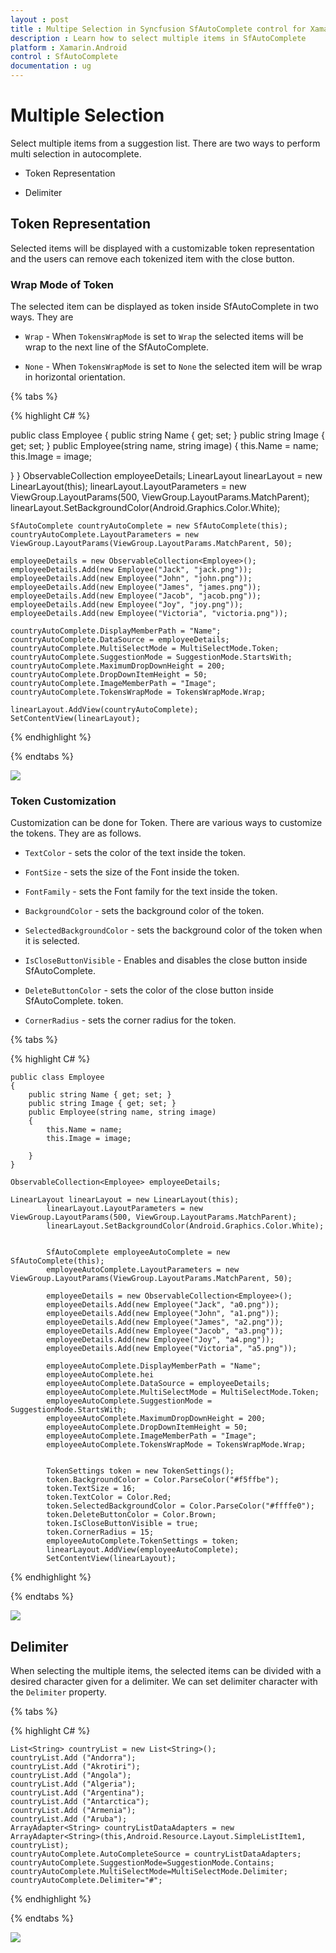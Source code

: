 ```yaml
---
layout : post
title : Multipe Selection in Syncfusion SfAutoComplete control for Xamarin.Android
description : Learn how to select multiple items in SfAutoComplete
platform : Xamarin.Android
control : SfAutoComplete
documentation : ug
---
```


# Multiple Selection

Select multiple items from a suggestion list. There are two ways to perform multi selection in autocomplete.

* Token Representation

* Delimiter

## Token Representation

Selected items will be displayed with a customizable token representation and the users can remove each tokenized item with the close button.

### Wrap Mode of Token

The selected item can be displayed as token inside SfAutoComplete in two ways. They are

* `Wrap` - When `TokensWrapMode` is set to `Wrap` the selected items will be wrap to the next line of the SfAutoComplete.

* `None` - When `TokensWrapMode` is set to `None` the selected item will be wrap in horizontal orientation.

{% tabs %}

{% highlight C# %}

public class Employee
{
    public string Name { get; set; }
    public string Image { get; set; }
    public Employee(string name, string image)
{
	this.Name = name;
	this.Image = image;

}
}
    ObservableCollection<Employee> employeeDetails;
    LinearLayout linearLayout = new LinearLayout(this);
	linearLayout.LayoutParameters = new ViewGroup.LayoutParams(500, ViewGroup.LayoutParams.MatchParent);
	linearLayout.SetBackgroundColor(Android.Graphics.Color.White);

	SfAutoComplete countryAutoComplete = new SfAutoComplete(this);
	countryAutoComplete.LayoutParameters = new ViewGroup.LayoutParams(ViewGroup.LayoutParams.MatchParent, 50);

    employeeDetails = new ObservableCollection<Employee>();
	employeeDetails.Add(new Employee("Jack", "jack.png"));
	employeeDetails.Add(new Employee("John", "john.png"));
	employeeDetails.Add(new Employee("James", "james.png"));
	employeeDetails.Add(new Employee("Jacob", "jacob.png"));
	employeeDetails.Add(new Employee("Joy", "joy.png"));
	employeeDetails.Add(new Employee("Victoria", "victoria.png"));

	countryAutoComplete.DisplayMemberPath = "Name";
	countryAutoComplete.DataSource = employeeDetails;
	countryAutoComplete.MultiSelectMode = MultiSelectMode.Token;
	countryAutoComplete.SuggestionMode = SuggestionMode.StartsWith;
	countryAutoComplete.MaximumDropDownHeight = 200;
	countryAutoComplete.DropDownItemHeight = 50;
	countryAutoComplete.ImageMemberPath = "Image";
	countryAutoComplete.TokensWrapMode = TokensWrapMode.Wrap;

	linearLayout.AddView(countryAutoComplete);
	SetContentView(linearLayout);

	
{% endhighlight %}

{% endtabs %}

![](images/TokenRepresentationWrap.png)

### Token Customization

Customization can be done for Token. There are various ways to customize the tokens. They are as follows.

* `TextColor` - sets the color of the text inside the token.

* `FontSize` - sets the size of the Font inside the token.

* `FontFamily` - sets the Font family for the text inside the token.

* `BackgroundColor` - sets the background color of the token.

* `SelectedBackgroundColor` - sets the background color of the token when it is selected.

* `IsCloseButtonVisible` - Enables and disables the close button inside SfAutoComplete.

* `DeleteButtonColor` - sets the color of the close button inside SfAutoComplete.
token.
* `CornerRadius` - sets the corner radius for the token.


{% tabs %}

{% highlight C# %}
	
	public class Employee
    {
        public string Name { get; set; }
        public string Image { get; set; }
        public Employee(string name, string image)
        {
            this.Name = name;
            this.Image = image;

        }
    }

	ObservableCollection<Employee> employeeDetails;

	LinearLayout linearLayout = new LinearLayout(this);
            linearLayout.LayoutParameters = new ViewGroup.LayoutParams(500, ViewGroup.LayoutParams.MatchParent);
            linearLayout.SetBackgroundColor(Android.Graphics.Color.White);


            SfAutoComplete employeeAutoComplete = new SfAutoComplete(this);
            employeeAutoComplete.LayoutParameters = new ViewGroup.LayoutParams(ViewGroup.LayoutParams.MatchParent, 50);
 
            employeeDetails = new ObservableCollection<Employee>();
            employeeDetails.Add(new Employee("Jack", "a0.png"));
            employeeDetails.Add(new Employee("John", "a1.png"));
            employeeDetails.Add(new Employee("James", "a2.png"));
            employeeDetails.Add(new Employee("Jacob", "a3.png"));
            employeeDetails.Add(new Employee("Joy", "a4.png"));
            employeeDetails.Add(new Employee("Victoria", "a5.png"));

            employeeAutoComplete.DisplayMemberPath = "Name";
            employeeAutoComplete.hei
            employeeAutoComplete.DataSource = employeeDetails;
            employeeAutoComplete.MultiSelectMode = MultiSelectMode.Token;
            employeeAutoComplete.SuggestionMode = SuggestionMode.StartsWith;
            employeeAutoComplete.MaximumDropDownHeight = 200;
            employeeAutoComplete.DropDownItemHeight = 50;
            employeeAutoComplete.ImageMemberPath = "Image";
            employeeAutoComplete.TokensWrapMode = TokensWrapMode.Wrap;


            TokenSettings token = new TokenSettings();
            token.BackgroundColor = Color.ParseColor("#f5ffbe");
            token.TextSize = 16;
            token.TextColor = Color.Red;
            token.SelectedBackgroundColor = Color.ParseColor("#ffffe0");
            token.DeleteButtonColor = Color.Brown;
            token.IsCloseButtonVisible = true;
            token.CornerRadius = 15;
            employeeAutoComplete.TokenSettings = token;
            linearLayout.AddView(employeeAutoComplete);
            SetContentView(linearLayout);
 
	 
{% endhighlight %}

{% endtabs %}


	
![](images/TokenRepresentation.png)

## Delimiter

When selecting the multiple items, the selected items can be divided with a desired character given for a delimiter. We can set delimiter character with the `Delimiter` property.

{% tabs %}

{% highlight C# %}
	
	List<String> countryList = new List<String>(); 
	countryList.Add ("Andorra");
	countryList.Add ("Akrotiri");
	countryList.Add ("Angola");
	countryList.Add ("Algeria");
	countryList.Add ("Argentina");
	countryList.Add ("Antarctica");
	countryList.Add ("Armenia");
	countryList.Add ("Aruba");
	ArrayAdapter<String> countryListDataAdapters = new ArrayAdapter<String>(this,Android.Resource.Layout.SimpleListItem1, countryList);
    countryAutoComplete.AutoCompleteSource = countryListDataAdapters;
	countryAutoComplete.SuggestionMode=SuggestionMode.Contains;
	countryAutoComplete.MultiSelectMode=MultiSelectMode.Delimiter;
	countryAutoComplete.Delimiter="#";
	 
{% endhighlight %}

{% endtabs %}
	
![](images/delimiter.png)
	




